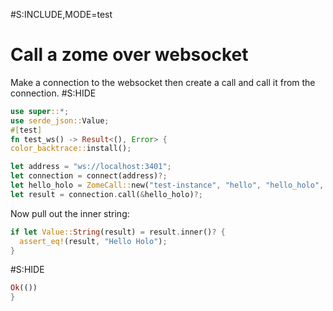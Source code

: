 \#S:INCLUDE,MODE=test
# Call a zome over websocket
Make a connection to the websocket then
create a call and call it from the connection.
\#S:HIDE
```rust
use super::*;
use serde_json::Value;
#[test]
fn test_ws() -> Result<(), Error> {
color_backtrace::install();
```
```rust
let address = "ws://localhost:3401";
let connection = connect(address)?;
let hello_holo = ZomeCall::new("test-instance", "hello", "hello_holo", None);
let result = connection.call(&hello_holo)?;
```
Now pull out the inner string:
```rust
if let Value::String(result) = result.inner()? {
  assert_eq!(result, "Hello Holo");
}
```
\#S:HIDE
```rust
Ok(())
}
```
